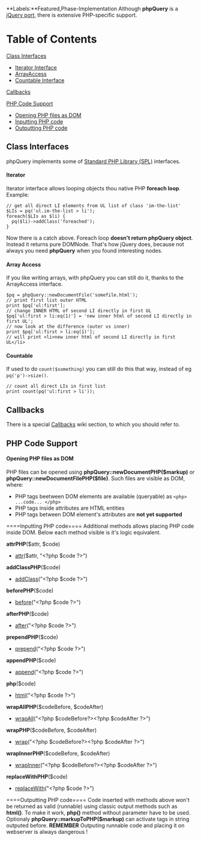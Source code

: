 **Labels:**Featured,Phase-Implementation Although **phpQuery** is a
[jQuery
port](http://code.google.com/p/phpquery/wiki/jQueryPortingState), there
is extensive PHP-specific support.

Table of Contents
=================

[Class Interfaces](#Class_Interfaces)

-   [Iterator Interface](#Iterator)
-   [ArrayAccess](#Array_Access)
-   [Countable Interface](#Countable)

[Callbacks](http://code.google.com/p/phpquery/wiki/Callbacks)

[PHP Code Support](#PHP_Code_Support)

-   [Opening PHP files as DOM](#Opening_PHP_files_as_DOM)
-   [Inputting PHP code](#Inputting_PHP_code)
-   [Outputting PHP code](#Outputting_PHP_code)

Class Interfaces
----------------

phpQuery implements some of [Standard PHP Library
(SPL)](http://pl.php.net/spl) interfaces.

#### Iterator

Iterator interface allows looping objects thou native PHP **foreach
loop**. Example:

``` {.prettyprint}
// get all direct LI elements from UL list of class 'im-the-list'
$LIs = pq('ul.im-the-list > li');
foreach($LIs as $li) {
  pq($li)->addClass('foreached');
}
```

Now there is a catch above. Foreach loop **doesn't return phpQuery
object**. Instead it returns pure DOMNode. That's how jQuery does,
because not always you need **phpQuery** when you found interesting
nodes.

#### Array Access

If you like writing arrays, with phpQuery you can still do it, thanks to
the ArrayAccess interface.

``` {.prettyprint}
$pq = phpQuery::newDocumentFile('somefile.html');
// print first list outer HTML
print $pq['ul:first'];
// change INNER HTML of second LI directly in first UL
$pq['ul:first > li:eq(1)'] = 'new inner html of second LI directly in first UL';
// now look at the difference (outer vs inner)
print $pq['ul:first > li:eq(1)'];
// will print <li>new inner html of second LI directly in first UL</li>
```

#### Countable

If used to do `count($something)` you can still do this that way,
instead of eg `pq('p')->size()`.

``` {.prettyprint}
// count all direct LIs in first list
print count(pq('ul:first > li'));
```

Callbacks
---------

There is a special
[Callbacks](http://code.google.com/p/phpquery/wiki/Callbacks) wiki
section, to which you should refer to.

PHP Code Support
----------------

#### Opening PHP files as DOM

PHP files can be opened using **phpQuery::newDocumentPHP(\$markup)** or
**phpQuery::newDocumentFilePHP(\$file)**. Such files are visible as DOM,
where:

-   PHP tags beetween DOM elements are available (queryable) as
    `<php> ...code... </php>`
-   PHP tags inside attributes are HTML entities
-   PHP tags between DOM element's attributes are **not yet supported**

====Inputting PHP code==== Additional methods allows placing PHP code
inside DOM. Below each method visible is it's logic equivalent.

**attrPHP**(\$attr, \$code)

-   [attr](http://docs.jquery.com/Attributes/attr)(\$attr, "\<?php
    \$code ?\>")

**addClassPHP**(\$code)

-   [addClass](http://docs.jquery.com/Attributes/addClass)("\<?php
    \$code ?\>")

**beforePHP**(\$code)

-   [before](http://docs.jquery.com/Manipulation/before)("\<?php \$code
    ?\>")

**afterPHP**(\$code)

-   [after](http://docs.jquery.com/Manipulation/after)("\<?php \$code
    ?\>")

**prependPHP**(\$code)

-   [prepend](http://docs.jquery.com/Manipulation/prepend)("\<?php
    \$code ?\>")

**appendPHP**(\$code)

-   [append](http://docs.jquery.com/Manipulation/append)("\<?php \$code
    ?\>")

**php**(\$code)

-   [html](http://docs.jquery.com/Manipulation/html)("\<?php \$code
    ?\>")

**wrapAllPHP**(\$codeBefore, \$codeAfter)

-   [wrapAll](http://docs.jquery.com/Manipulation/wrapAll)("\<?php
    \$codeBefore?\>\<?php \$codeAfter ?\>")

**wrapPHP**(\$codeBefore, \$codeAfter)

-   [wrap](http://docs.jquery.com/Manipulation/wrap)("\<?php
    \$codeBefore?\>\<?php \$codeAfter ?\>")

**wrapInnerPHP**(\$codeBefore, \$codeAfter)

-   [wrapInner](http://docs.jquery.com/Manipulation/wrapInner)("\<?php
    \$codeBefore?\>\<?php \$codeAfter ?\>")

**replaceWithPHP**(\$code)

-   [replaceWith](http://docs.jquery.com/Manipulation/replaceWith)("\<?php
    \$code ?\>")

====Outputting PHP code==== Code inserted with methods above won't be
returned as valid (runnable) using classic output methods such as
**html()**. To make it work, **php()** method without parameter have to
be used. Optionaly **phpQuery::markupToPHP(\$markup)** can activate tags
in string outputed before. **REMEMBER** Outputing runnable code and
placing it on webserver is always dangerous !
